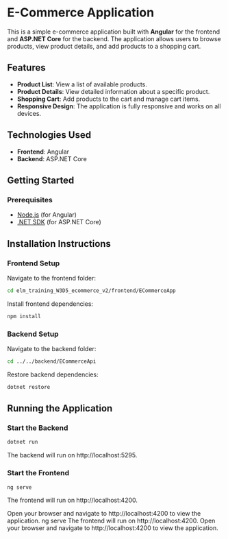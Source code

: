 # E-Commerce Application

This is a simple e-commerce application built with **Angular** for the frontend and **ASP.NET Core** for the backend. The application allows users to browse products, view product details, and add products to a shopping cart.

## Features

- **Product List**: View a list of available products.
- **Product Details**: View detailed information about a specific product.
- **Shopping Cart**: Add products to the cart and manage cart items.
- **Responsive Design**: The application is fully responsive and works on all devices.

## Technologies Used

- **Frontend**: Angular
- **Backend**: ASP.NET Core

## Getting Started

### Prerequisites

- [Node.js](https://nodejs.org/) (for Angular)
- [.NET SDK](https://dotnet.microsoft.com/download) (for ASP.NET Core)


## Installation Instructions

### Frontend Setup
Navigate to the frontend folder:
```bash
cd elm_training_W3D5_ecommerce_v2/frontend/ECommerceApp
```

Install frontend dependencies:
```bash
npm install
```

### Backend Setup
Navigate to the backend folder:
```bash
cd ../../backend/ECommerceApi
```

Restore backend dependencies:
```bash
dotnet restore
```

## Running the Application

### Start the Backend
```bash
dotnet run
```
The backend will run on http://localhost:5295.

### Start the Frontend
```bash
ng serve
```
The frontend will run on http://localhost:4200.

Open your browser and navigate to http://localhost:4200 to view the application.
ng serve
The frontend will run on http://localhost:4200.
Open your browser and navigate to http://localhost:4200 to view the application.
